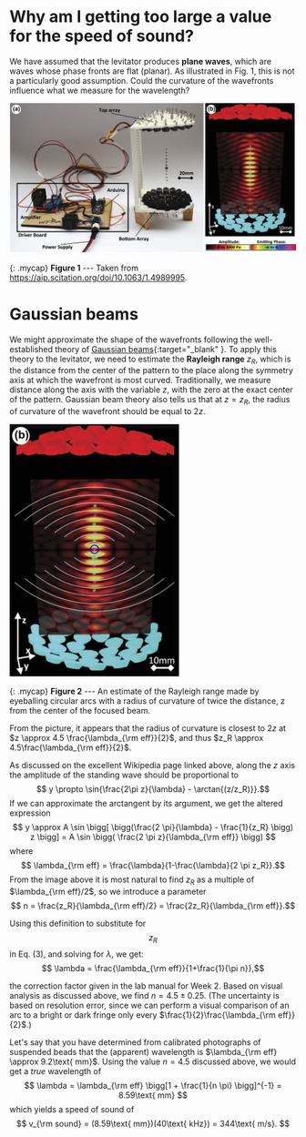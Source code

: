 # Why am I getting too large a value for the speed of sound?

We have assumed that the levitator produces  **plane waves**, which are waves whose phase fronts are flat (planar). As illustrated in Fig. 1, this is not a particularly good assumption. Could the curvature of the wavefronts influence what we measure for the wavelength?


![A figure from the paper describing our levitators](images/1.4989995.figures.online.f1.jpg)

{: .mycap}
**Figure 1** --- Taken from https://aip.scitation.org/doi/10.1063/1.4989995.


# Gaussian beams

We might approximate the shape of the wavefronts following the well-established theory of [Gaussian beams](https://en.wikipedia.org/wiki/Gaussian_beam){:target="_blank" }. To apply this theory to the levitator, we need to estimate the **Rayleigh range** $z_R$, which is the distance from the center of the pattern to the place along the symmetry axis at which the wavefront is most curved. Traditionally, we measure distance along the axis with the variable $z$, with the zero at the exact center of the pattern.  Gaussian beam theory also tells us that at $z=z_R$, the radius of curvature of the wavefront should be equal to $2z$.

<p class="center" markdown="0">
  <img src='images/Gouy-with-circles2.png' alt='Gouy with circles' style='width: 300px;'>
</p>

{: .mycap}
**Figure 2** --- An estimate of the Rayleigh range made by eyeballing circular arcs with a radius of curvature of twice the distance, z from the center of the focused beam.


From the picture, it appears that the radius of curvature is closest to $2z$ at $z \approx 4.5 \frac{\lambda_{\rm eff}}{2}$, and thus $z_R \approx 4.5\frac{\lambda_{\rm eff}}{2}$. 

As discussed on the excellent Wikipedia page linked above, along the $z$ axis the amplitude of the standing wave should be proportional to $$ y \propto \sin{\frac{2\pi z}{\lambda} - \arctan{(z/z_R)}}.$$
If we can approximate the arctangent by its argument, we get the altered expression
$$    y \approx A \sin \bigg[ \bigg(\frac{2 \pi}{\lambda} - \frac{1}{z_R} \bigg) z \bigg]
    = A \sin \bigg( \frac{2 \pi z}{\lambda_{\rm eff}} \bigg) $$
where
$$ \lambda_{\rm eff} = \frac{\lambda}{1-\frac{\lambda}{2 \pi z_R}}.$$
From the image above it is most natural to find $z_R$ as a multiple of $\lambda_{\rm eff}/2$, so we introduce a parameter
$$ n = \frac{z_R}{\lambda_{\rm eff}/2} = \frac{2z_R}{\lambda_{\rm eff}}.$$

Using this definition to substitute for $$z_R$$ in Eq. (3), and solving for $\lambda$, we get:
$$ \lambda = \frac{\lambda_{\rm eff}}{1+\frac{1}{\pi n}},$$

the correction factor given in the lab manual for Week 2.  Based on visual analysis as discussed above, we find $n = 4.5 \pm 0.25$.  (The uncertainty is based on resolution error, since we can perform a visual comparison of an arc to a bright or dark fringe only every $\frac{1}{2}\frac{\lambda_{\rm eff}}{2}$.)

Let's say that you have determined from calibrated photographs of suspended beads that the (apparent) wavelength is $\lambda_{\rm eff} \approx 9.2\text{ mm}$. Using the value $n = 4.5$ discussed above, we would get a _true_ wavelength of
$$
  \lambda = \lambda_{\rm eff} \bigg[1 + \frac{1}{n \pi} \bigg]^{-1} = 8.59\text{ mm}
$$
which yields a speed of sound of
$$
  v_{\rm sound} = (8.59\text{ mm})(40\text{ kHz}) = 344\text{ m/s}.
$$

<!-- To provide a rough sanity check on this analysis, if we use the uncorrected estimate of the wavelength from the expected value using $$v_{\rm sound} = 343 \text{ m/s}$$ and the drive frequency of 40 kHz, we get an estimated Rayleigh range of
\begin{equation}\label{eq:Rayleigh-range}
  z_R \approx \frac{9}{4} \times (343\text{ m/s}) (40\text{ kHz}) = 31\text{ mm}.
\end{equation}

Using the unshifted wavelength, $$\lambda = 8.575\text{ mm}$$, we get
\begin{equation}
  \lambda_{\rm eff} = 8.970\text{ mm}
\end{equation}
from which we would naively estimate the speed of sound to be
\begin{equation}
  v_{\rm naive} = (8.970\text{ mm})(40\text{ kHz}) = 359\text{ m/s}.
\end{equation}
x
-->

<!--I commented this out for now but am willing to switch back - You can use the above analysis to determine how to correct the value you measure for the wavelength to that of a plane wave from which you can easily determine the speed of sound. (Note: We are not providing you the final formula to use; you need to read and understand the above analysis to determine how to correct the value you measured for the wavelength under the assumption that you were looking at plane waves to a more honest estimate that accounts for the curvature of the wavefronts from which you may infer an accurate speed of sound.)-->
